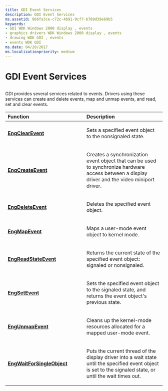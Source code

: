```yaml
---
title: GDI Event Services
description: GDI Event Services
ms.assetid: 966fa3ce-c72c-4b91-9cf7-b789d39e69b5
keywords:
- GDI WDK Windows 2000 display , events
- graphics drivers WDK Windows 2000 display , events
- drawing WDK GDI , events
- events WDK GDI
ms.date: 04/20/2017
ms.localizationpriority: medium
---
```


# GDI Event Services


## <span id="ddk_gdi_event_services_gg"></span><span id="DDK_GDI_EVENT_SERVICES_GG"></span>


GDI provides several services related to events. Drivers using these services can create and delete events, map and unmap events, and read, set and clear events.

<table>
<colgroup>
<col width="50%" />
<col width="50%" />
</colgroup>
<thead>
<tr class="header">
<th align="left">Function</th>
<th align="left">Description</th>
</tr>
</thead>
<tbody>
<tr class="odd">
<td align="left"><p><a href="https://docs.microsoft.com/windows/desktop/api/winddi/nf-winddi-engclearevent" data-raw-source="[&lt;strong&gt;EngClearEvent&lt;/strong&gt;](/windows/desktop/api/winddi/nf-winddi-engclearevent)"><strong>EngClearEvent</strong></a></p></td>
<td align="left"><p>Sets a specified event object to the nonsignaled state.</p></td>
</tr>
<tr class="even">
<td align="left"><p><a href="https://docs.microsoft.com/windows/desktop/api/winddi/nf-winddi-engcreateevent" data-raw-source="[&lt;strong&gt;EngCreateEvent&lt;/strong&gt;](/windows/desktop/api/winddi/nf-winddi-engcreateevent)"><strong>EngCreateEvent</strong></a></p></td>
<td align="left"><p>Creates a synchronization event object that can be used to synchronize hardware access between a display driver and the video miniport driver.</p></td>
</tr>
<tr class="odd">
<td align="left"><p><a href="https://docs.microsoft.com/windows/desktop/api/winddi/nf-winddi-engdeleteevent" data-raw-source="[&lt;strong&gt;EngDeleteEvent&lt;/strong&gt;](/windows/desktop/api/winddi/nf-winddi-engdeleteevent)"><strong>EngDeleteEvent</strong></a></p></td>
<td align="left"><p>Deletes the specified event object.</p></td>
</tr>
<tr class="even">
<td align="left"><p><a href="https://docs.microsoft.com/windows/desktop/api/winddi/nf-winddi-engmapevent" data-raw-source="[&lt;strong&gt;EngMapEvent&lt;/strong&gt;](/windows/desktop/api/winddi/nf-winddi-engmapevent)"><strong>EngMapEvent</strong></a></p></td>
<td align="left"><p>Maps a user-mode event object to kernel mode.</p></td>
</tr>
<tr class="odd">
<td align="left"><p><a href="https://docs.microsoft.com/windows/desktop/api/winddi/nf-winddi-engreadstateevent" data-raw-source="[&lt;strong&gt;EngReadStateEvent&lt;/strong&gt;](/windows/desktop/api/winddi/nf-winddi-engreadstateevent)"><strong>EngReadStateEvent</strong></a></p></td>
<td align="left"><p>Returns the current state of the specified event object: signaled or nonsignaled.</p></td>
</tr>
<tr class="even">
<td align="left"><p><a href="https://docs.microsoft.com/windows/desktop/api/winddi/nf-winddi-engsetevent" data-raw-source="[&lt;strong&gt;EngSetEvent&lt;/strong&gt;](/windows/desktop/api/winddi/nf-winddi-engsetevent)"><strong>EngSetEvent</strong></a></p></td>
<td align="left"><p>Sets the specified event object to the signaled state, and returns the event object's previous state.</p></td>
</tr>
<tr class="odd">
<td align="left"><p><a href="https://docs.microsoft.com/windows/desktop/api/winddi/nf-winddi-engunmapevent" data-raw-source="[&lt;strong&gt;EngUnmapEvent&lt;/strong&gt;](/windows/desktop/api/winddi/nf-winddi-engunmapevent)"><strong>EngUnmapEvent</strong></a></p></td>
<td align="left"><p>Cleans up the kernel-mode resources allocated for a mapped user-mode event.</p></td>
</tr>
<tr class="even">
<td align="left"><p><a href="https://docs.microsoft.com/windows/desktop/api/winddi/nf-winddi-engwaitforsingleobject" data-raw-source="[&lt;strong&gt;EngWaitForSingleObject&lt;/strong&gt;](/windows/desktop/api/winddi/nf-winddi-engwaitforsingleobject)"><strong>EngWaitForSingleObject</strong></a></p></td>
<td align="left"><p>Puts the current thread of the display driver into a wait state until the specified event object is set to the signaled state, or until the wait times out.</p></td>
</tr>
</tbody>
</table>

 

 

